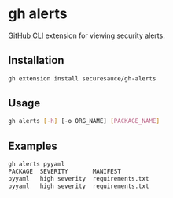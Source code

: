 # gh alerts

[GitHub CLI](https://github.com/cli/cli) extension for viewing security alerts. 

## Installation
```bash
gh extension install securesauce/gh-alerts
```

## Usage
```bash
gh alerts [-h] [-o ORG_NAME] [PACKAGE_NAME]
```

## Examples
```bash
gh alerts pyyaml
PACKAGE  SEVERITY       MANIFEST
pyyaml   high severity  requirements.txt
pyyaml   high severity  requirements.txt
```

